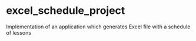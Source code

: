 # excel_schedule_project
Implementation of an application which generates Excel file with a schedule of lessons
